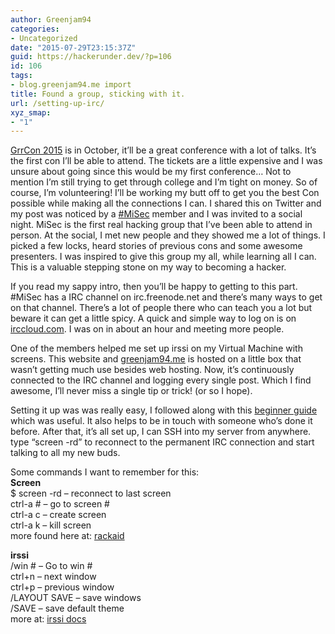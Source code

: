 ```yaml
---
author: Greenjam94
categories:
- Uncategorized
date: "2015-07-29T23:15:37Z"
guid: https://hackerunder.dev/?p=106
id: 106
tags:
- blog.greenjam94.me import
title: Found a group, sticking with it.
url: /setting-up-irc/
xyz_smap:
- "1"
---
```


[GrrCon 2015](http://grrcon.com/) is in October, it’ll be a great conference with a lot of talks. It’s the first con I’ll be able to attend. The tickets are a little expensive and I was unsure about going since this would be my first conference… Not to mention I’m still trying to get through college and I’m tight on money. So of course, I’m volunteering! I’ll be working my butt off to get you the best Con possible while making all the connections I can. I shared this on Twitter and my post was noticed by a [\#MiSec](http://michsec.org/) member and I was invited to a social night. MiSec is the first real hacking group that I’ve been able to attend in person. At the social, I met new people and they showed me a lot of things. I picked a few locks, heard stories of previous cons and some awesome presenters. I was inspired to give this group my all, while learning all I can. This is a valuable stepping stone on my way to becoming a hacker.

If you read my sappy intro, then you’ll be happy to getting to this part. #MiSec has a IRC channel on irc.freenode.net and there’s many ways to get on that channel. There’s a lot of people there who can teach you a lot but beware it can get a little spicy. A quick and simple way to log on is on [irccloud.com](http://www.irccloud.com). I was on in about an hour and meeting more people.

One of the members helped me set up irssi on my Virtual Machine with screens. This website and [greenjam94.me](http://greenjam94.me) is hosted on a little box that wasn’t getting much use besides web hosting. Now, it’s continuously connected to the IRC channel and logging every single post. Which I find awesome, I’ll never miss a single tip or trick! (or so I hope).

Setting it up was was really easy, I followed along with this [beginner guide](http://www.irssi.org/beginner) which was useful. It also helps to be in touch with someone who’s done it before. After that, it’s all set up, I can SSH into my server from anywhere. type “screen -rd” to reconnect to the permanent IRC connection and start talking to all my new buds.

Some commands I want to remember for this:  
**Screen**  
$ screen -rd – reconnect to last screen  
ctrl-a # – go to screen #  
ctrl-a c – create screen  
ctrl-a k – kill screen  
more found here at: [rackaid](http://www.rackaid.com/blog/linux-screen-tutorial-and-how-to/)

**irssi**  
/win # – Go to win #  
ctrl+n – next window  
ctrl+p – previous window  
/LAYOUT SAVE – save windows  
/SAVE – save default theme  
more at: [irssi docs](http://www.irssi.org/documentation/manual)